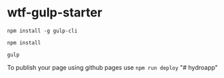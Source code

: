 # wtf-gulp-starter

`npm install -g gulp-cli`

`npm install`

`gulp`

To publish your page using github pages use `npm run deploy`
"# hydroapp" 
